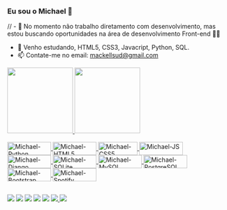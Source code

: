 ### Eu sou o Michael 👋

// - 🔭 No momento não trabalho diretamento com desenvolvimento, mas estou buscando oportunidades na área de desenvolvimento Front-end 👨‍💻
- 🌱 Venho estudando, HTML5, CSS3, Javacript, Python, SQL.
- 📫 Contate-me no email: mackellsud@gmail.com

<div>
  <a href="https://github.com/michaelmdrs">
  <img height="150em" src="https://github-readme-stats.vercel.app/api?username=michaelmdrs&show_icons=true&theme=dracula&include_all_commits=true&count_private=true"/>
  <img height="150em" src="https://github-readme-stats.vercel.app/api/top-langs/?username=michaelmdrs&layout=compact&langs_count=7&theme=dracula"/>
</div>
<div style="display: inline_block"><br>
  <img align="center" alt="Michael-Python" height="30" width="100" src="https://img.shields.io/badge/Python-3776AB?style=for-the-badge&logo=python&logoColor=white">
  <img align="center" alt="Michael-HTML5" height="30" width="100" src="https://img.shields.io/badge/HTML5-E34F26?style=for-the-badge&logo=html5&logoColor=white">
  <img align="center" alt="Michael-CSS5" height="30" width="90" src="https://img.shields.io/badge/CSS3-1572B6?style=for-the-badge&logo=css3&logoColor=whitee">
  <img align="center" alt="Michael-JS" height="30" width="100" src="https://img.shields.io/badge/JavaScript-F7DF1E?style=for-the-badge&logo=javascript&logoColor=black">
  
  <img align="center" alt="Michael-Django" height="30" width="100" src="https://img.shields.io/badge/Django-092E20?style=for-the-badge&logo=django&logoColor=white">
  <img align="center" alt="Michael-SQLite" height="30" width="100" src="https://img.shields.io/badge/SQLite-07405E?style=for-the-badge&logo=sqlite&logoColor=white">
   <img align="center" alt="Michael-MySQL" height="30" width="100" src="https://img.shields.io/badge/MySQL-00000F?style=for-the-badge&logo=mysql&logoColor=white">
  <img align="center" alt="Michael-PostgreSQL" height="30" width="100" src="https://img.shields.io/badge/PostgreSQL-316192?style=for-the-badge&logo=postgresql&logoColor=white">
  <img align="center" alt="Michael-Bootstrap" height="30" width="100" src="https://img.shields.io/badge/Bootstrap-563D7C?style=for-the-badge&logo=bootstrap&logoColor=white">
  <img align="center" alt="Michael-Spotify" height="30" width="100" src="https://img.shields.io/badge/Spotify-1ED760?&style=for-the-badge&logo=spotify&logoColor=white">
</div>
  
##
<div>
 <a href="https://t.me/mackellroot" target="_blank"><img src="https://img.shields.io/badge/Telegram-2CA5E0?style=for-the-badge&logo=telegram&logoColor=white" target="_blank"></a>
 <a href="https://www.twitter.com/Mackellsud" target="_blank"><img src="https://img.shields.io/badge/Twitter-1DA1F2?style=for-the-badge&logo=twitter&logoColor=white" target="_blank"></a>
 <a href="https://www.instagram.com/mackellsud" target="_blank"><img src="https://img.shields.io/badge/-Instagram-%23E4405F?style=for-the-badge&logo=instagram&logoColor=white" target="_blank"></a>
 <a href="https://www.linkedin.com/in/michael-santos-d/" target="_blank"><img src="https://img.shields.io/badge/-LinkedIn-%230077B5?style=for-the-badge&logo=linkedin&logoColor=white" target="_blank"></a> 
 <a href = "mailto:mackellsud@gmail.com"><img src="https://img.shields.io/badge/Gmail-D14836?style=for-the-badge&logo=gmail&logoColor=white" target="_blank"></a>
 <a href="#" target="_blank"><img src="https://img.shields.io/badge/Discord-7289DA?style=for-the-badge&logo=discord&logoColor=white" target="_blank">     </a>
 <a href="https://linuxmint.com/download.php" target="_blank"><img src="https://img.shields.io/badge/Linux_Mint-87CF3E?style=for-the-badge&logo=linux-mint&logoColor=white"></a>
</div>


<!--
**Mackellsud/mackellsud** is a ✨ _special_ ✨ repository because its `README.md` (this file) appears on your GitHub profile.

Here are some ideas to get you started:

- 
- 
- 👯 I’m looking to collaborate on ...
- 🤔 I’m looking for help with ...
- 💬 Ask me about 🐱‍👤...
- 📫 Contate-me no email: mackellsud@gmail.com
- 😄 Pronouns: ele/dele
- ⚡ Fun fact: Fui rejeitado de uma entrevista para estágio por não saber Assembly. 🤔
-->

